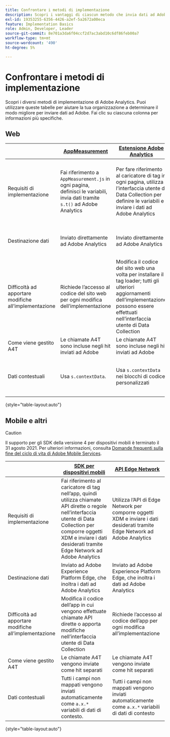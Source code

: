 ```yaml
---
title: Confrontare i metodi di implementazione
description: Scopri i vantaggi di ciascun metodo che invia dati ad Adobe Analytics.
exl-id: 19353255-6356-4426-a2ef-5a2672a00eca
feature: Implementation Basics
role: Admin, Developer, Leader
source-git-commit: 8e701a3da6f04ccf2d7ac3abd10c6df86feb00a7
workflow-type: tm+mt
source-wordcount: '490'
ht-degree: 5%

---
```


# Confrontare i metodi di implementazione

Scopri i diversi metodi di implementazione di Adobe Analytics. Puoi utilizzare queste tabelle per aiutare la tua organizzazione a determinare il modo migliore per inviare dati ad Adobe. Fai clic su ciascuna colonna per informazioni più specifiche.

## Web

| | [AppMeasurement](/help/implement/js/overview.md) | [Estensione Adobe Analytics](/help/implement/launch/overview.md) | [Web SDK](/help/implement/aep-edge/web-sdk/overview.md#web-sdk) | [Estensione Web SDK](/help/implement/aep-edge/web-sdk/overview.md#web-sdk-extension) |
| --- | --- | --- | --- | --- |
| Requisiti di implementazione | Fai riferimento a `AppMeasurement.js` in ogni pagina, definisci le variabili, invia dati tramite `s.t()` ad Adobe Analytics | Per fare riferimento al caricatore di tag in ogni pagina, utilizza l’interfaccia utente di Data Collection per definire le variabili e inviare i dati ad Adobe Analytics | Fai riferimento a `Alloy.js` in ogni pagina, utilizza `alloy("sendEvent",{})` per comporre oggetti XDM e inviare i dati desiderati tramite Edge Network ad Adobe Analytics | Per fare riferimento al caricatore di tag in ogni pagina, utilizza l’interfaccia utente di Data Collection per comporre oggetti XDM e inviare i dati desiderati tramite Edge Network ad Adobe Analytics |
| Destinazione dati | Inviato direttamente ad Adobe Analytics | Inviato direttamente ad Adobe Analytics | Inviato ad Adobe Experience Platform Edge, che inoltra i dati ad Adobe Analytics | Inviato ad Adobe Experience Platform Edge, che inoltra i dati ad Adobe Analytics |
| Difficoltà ad apportare modifiche all’implementazione | Richiede l’accesso al codice del sito web per ogni modifica dell’implementazione | Modifica il codice del sito web una volta per installare il tag loader; tutti gli ulteriori aggiornamenti dell’implementazione possono essere effettuati nell’interfaccia utente di Data Collection | Richiede l’accesso al codice del sito web per ogni modifica dell’implementazione | Modifica il codice del sito web una volta per installare il tag loader; tutti gli ulteriori aggiornamenti dell’implementazione possono essere effettuati nell’interfaccia utente di Data Collection |
| Come viene gestito A4T | Le chiamate A4T sono incluse negli hit inviati ad Adobe | Le chiamate A4T sono incluse negli hit inviati ad Adobe | Le chiamate A4T vengono inviate come hit separati | Le chiamate A4T vengono inviate come hit separati |
| Dati contestuali | Usa `s.contextData`. | Usa `s.contextData` nei blocchi di codice personalizzati | Tutti i campi non mappati vengono inviati automaticamente come `a.x.*` variabili di dati di contesto. | Tutti i campi non mappati vengono inviati automaticamente come `a.x.*` variabili di dati di contesto. |

{style="table-layout:auto"}

## Mobile e altri

>[!CAUTION]
>
>Il supporto per gli SDK della versione 4 per dispositivi mobili è terminato il 31 agosto 2021. Per ulteriori informazioni, consulta [Domande frequenti sulla fine del ciclo di vita di Adobe Mobile Services](https://experienceleague.adobe.com/docs/discontinued/using/mobile-services.html?lang=it).


| | [SDK per dispositivi mobili](/help/implement/aep-edge/mobile-sdk/overview.md) | [API Edge Network](/help/implement/aep-edge/api/overview.md) |
| --- | --- | --- |
| Requisiti di implementazione | Fai riferimento al caricatore di tag nell’app, quindi utilizza chiamate API dirette o regole nell’interfaccia utente di Data Collection per comporre oggetti XDM e inviare i dati desiderati tramite Edge Network ad Adobe Analytics | Utilizza l’API di Edge Network per comporre oggetti XDM e inviare i dati desiderati tramite Edge Network ad Adobe Analytics |
| Destinazione dati | Inviato ad Adobe Experience Platform Edge, che inoltra i dati ad Adobe Analytics | Inviato ad Adobe Experience Platform Edge, che inoltra i dati ad Adobe Analytics |
| Difficoltà ad apportare modifiche all’implementazione | Modifica il codice dell’app in cui vengono effettuate chiamate API dirette o apporta modifiche nell’interfaccia utente di Data Collection | Richiede l’accesso al codice dell’app per ogni modifica all’implementazione |
| Come viene gestito A4T | Le chiamate A4T vengono inviate come hit separati | Le chiamate A4T vengono inviate come hit separati |
| Dati contestuali | Tutti i campi non mappati vengono inviati automaticamente come `a.x.*` variabili di dati di contesto. | Tutti i campi non mappati vengono inviati automaticamente come `a.x.*` variabili di dati di contesto |

{style="table-layout:auto"}
